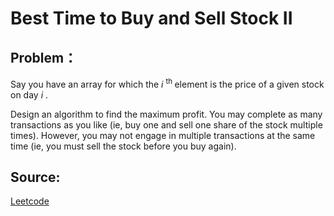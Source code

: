 # Best Time to Buy and Sell Stock II

## Problem：

<div class="question-content">
 <p>
 </p>
 <p>
  Say you have an array for which the
  <i>
   i
  </i>
  <sup>
   th
  </sup>
  element is the price of a given stock on day
  <i>
   i
  </i>
  .
 </p>
 <p>
  Design an algorithm to find the maximum profit. You may complete as many transactions as you like (ie, buy one and sell one share of the stock multiple times). However, you may not engage in multiple transactions at the same time (ie, you must sell the stock before you buy again).
 </p>
</div>


## Source:
[Leetcode](https://leetcode.com/problems/best-time-to-buy-and-sell-stock-ii/)
